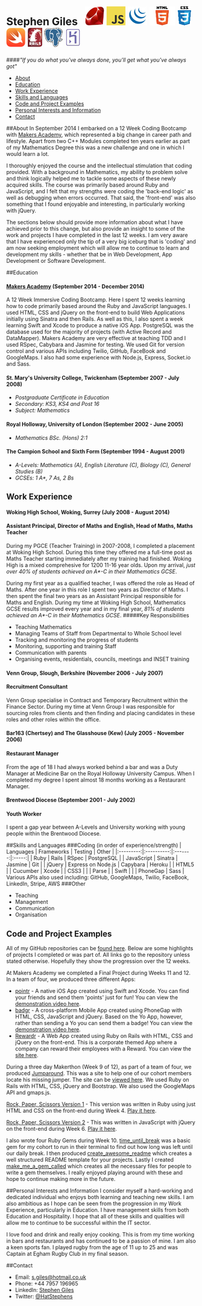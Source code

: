 Stephen Giles &nbsp;&nbsp;![ruby](https://raw.githubusercontent.com/HatStephens/CV_Stephen_Giles/master/Logos%20(50x50)/ruby.png)&nbsp;![JS](https://raw.githubusercontent.com/HatStephens/CV_Stephen_Giles/master/Logos%20(50x50)/JavaScript.png)&nbsp;![jQuery](https://raw.githubusercontent.com/HatStephens/CV_Stephen_Giles/master/Logos%20(50x50)/jqueryplain.png)&nbsp;![html](https://raw.githubusercontent.com/HatStephens/CV_Stephen_Giles/master/Logos%20(50x50)/html5.png)&nbsp;![css](https://raw.githubusercontent.com/HatStephens/CV_Stephen_Giles/master/Logos%20(50x50)/css3.png)&nbsp;![swift](https://raw.githubusercontent.com/HatStephens/CV_Stephen_Giles/master/Logos%20(50x50)/swift.png)&nbsp;![rails](https://raw.githubusercontent.com/HatStephens/CV_Stephen_Giles/master/Logos%20(50x50)/rails.png)&nbsp;![psql](https://raw.githubusercontent.com/HatStephens/CV_Stephen_Giles/master/Logos%20(50x50)/postgreSQL.png)&nbsp;![heroku](https://raw.githubusercontent.com/HatStephens/CV_Stephen_Giles/master/Logos%20(50x50)/heroku.png)
=============
####_"If you do what you've always done, you'll get what you've always got"_

- [About](#about)
- [Education](#education)
- [Work Experience](#work-experience)
- [Skills and Languages](#skills-and-languages)
- [Code and Project Examples](#code-and-project-examples)
- [Personal Interests and Information](#personal-interests-and-information)
- [Contact](#contact)

##About
In September 2014 I embarked on a 12 Week Coding Bootcamp with [Makers Academy](http://www.makersacademy.com), which represented a big change in career path and lifestyle. Apart from two C++ Modules completed ten years earlier as part of my Mathematics Degree this was a new challenge and one in which I would learn a lot.

I thoroughly enjoyed the course and the intellectual stimulation that coding provided. With a background in Mathematics, my ability to problem solve and think logically helped me to tackle some aspects of these newly acquired skills. The course was primarily based around Ruby and JavaScript, and I felt that my strengths were coding the 'back-end logic' as well as debugging when errors occurred. That said, the 'front-end' was also something that I found enjoyable and interesting, in particularly working with jQuery.

The sections below should provide more information about what I have achieved prior to this change, but also provide an insight to some of the work and projects I have completed in the last 12 weeks. I am very aware that I have experienced only the tip of a very big iceburg that is 'coding' and am now seeking employment which will allow me to continue to learn and development my skills - whether that be in Web Development, App Development or Software Development.

##Education
#### [Makers Academy](http://www.makersacademy.com) (September 2014 - December 2014)
A 12 Week Immersive Coding Bootcamp. Here I spent 12 weeks learning how to code primarily based around the Ruby and JavaScript languages. I used HTML, CSS and jQuery on the front-end to build Web Applications initially using Sinatra and then Rails. As well as this, I also spent a week learning Swift and Xcode to produce a native iOS App. PostgreSQL was the database used for the majority of projects (with Active Record and DataMapper).
Makers Academy are very effective at teaching TDD and I used RSpec, Cabybara and Jasmine for testing. We used Git for version control and various APIs including Twilio, GitHub, FaceBook and GoogleMaps.
I also had some experience with Node.js, Express, Socket.io and Sass.

#### St. Mary's University College, Twickenham (September 2007 - July 2008)
- _Postgraduate Certificate in Education_
- _Secondary: KS3, KS4 and Post 16_
- _Subject: Mathematics_

#### Royal Holloway, University of London (September 2002 - June 2005)
- _Mathematics BSc. (Hons) 2:1_

#### The Campion School and Sixth Form (September 1994 - August 2001)
- _A-Levels: Mathematics (A), English Literature (C), Biology (C), General Studies (B)_
- _GCSEs: 1 A*, 7 As, 2 Bs_

## Work Experience
#### Woking High School, Woking, Surrey (July 2008 - August 2014)
#### Assistant Principal, Director of Maths and English, Head of Maths, Maths Teacher
During my PGCE (Teacher Training) in 2007-2008, I completed a placement at Woking High School. During this time they offered me a full-time post as Maths Teacher starting immediately after my training had finished. Woking High is a mixed comprehesive for 1200 11-16 year olds. Upon my arrival, _just over 40% of students achieved an A*-C in their Mathematics GCSE_.

During my first year as a qualified teacher, I was offered the role as Head of Maths. After one year in this role I spent two years as Director of Maths. I then spent the final two years as an Assistant Principal responsible for Maths and English. During my time at Woking High School, Mathematics GCSE results improved every year and in my final year, _81% of students achieved an A*-C in their Mathematics GCSE_.
#####Key Responsibilities
- Teaching Mathematics
- Managing Teams of Staff from Departmental to Whole School level
- Tracking and monitoring the progress of students
- Monitoring, supporting and training Staff
- Communication with parents
- Organising events, residentials, councils, meetings and INSET training

#### Venn Group, Slough, Berkshire (November 2006 - July 2007)
#### Recruitment Consultant
Venn Group specialise in Contract and Temporary Recruitment within the Finance Sector. During my time at Venn Group I was responsible for sourcing roles from clients and then finding and placing candidates in these roles and other roles within the office.

#### Bar163 (Chertsey) and The Glasshouse (Kew) (July 2005 - November 2006)
#### Restaurant Manager
From the age of 18 I had always worked behind a bar and was a Duty Manager at Medicine Bar on the Royal Holloway University Campus. When I completed my degree I spent almost 18 months working as a Restaurant Manager.

#### Brentwood Diocese (September 2001 - July 2002)
#### Youth Worker
I spent a gap year between A-Levels and University working with young people within the Brentwood Diocese.

##Skills and Languages
###Coding (in order of experience/strength)
| Languages | Frameworks | Testing | Other |
|:---------:|:----------:|:-------:|:-----:|
| Ruby | Rails | RSpec | PostgreSQL |
| JavaScript | Sinatra | Jasmine | Git |
| jQuery | Express on Node.js | Capybara | Heroku |
| HTML5 | | Cucumber | Xcode |
| CSS3 | | | Parse |
| Swift | | | PhoneGap
| Sass |
Various APIs also used including: GitHub, GoogleMaps, Twilio, FaceBook, LinkedIn, Stripe, AWS
###Other
- Teaching
- Management
- Communication
- Organisation

## Code and Project Examples
All of my GitHub repositories can be [found here](https://github.com/HatStephens?tab=repositories). Below are some highlights of projects I completed or was part of. All links go to the repository unless stated otherwise. Hopefully they show the progression over the 12 weeks.

At Makers Academy we completed a Final Project during Weeks 11 and 12. In a team of four, we produced three different Apps:
- [pointr](https://github.com/HatStephens/pointr_iOS_FinalProjectApp) - A native iOS App created using Swift and Xcode. You can find your friends and send them 'points' just for fun! You can view the [demonstration video here](https://www.youtube.com/watch?v=5hY-_nNr1mc&list=UU1NQjRun26caQPa6D6j3dsg).
- [badgr](https://github.com/HatStephens/FATS_badgr) - A cross-platform Mobile App created using PhoneGap with HTML, CSS, JavaScript and jQuery. Based on the Yo App, however, rather than sending a Yo you can send them a badge! You can view the [demonstration video here](https://www.youtube.com/watch?v=sUN0YaqLpF8&list=UU1NQjRun26caQPa6D6j3dsg).
- [Rewardr](https://github.com/HatStephens/FATS_Rewardr) - A Web App created using Ruby on Rails with HTML, CSS and jQuery on the front-end. This is a corporate themed App where a company can reward their employees with a Reward. You can view the [site here](https://fast-meadow-6272.herokuapp.com/).

During a three day Makerthon (Week 9 of 12), as part of a team of four, we produced [Jumparound](https://github.com/HatStephens/jumparound). This was a site to help one of our cohort members locate his missing jumper. The site can be [viewed here](http://www.jumparound.info/). We used Ruby on Rails with HTML, CSS, jQuery and Bootstrap. We also used the GoogleMaps API and gmaps.js.

[Rock, Paper, Scissors Version 1](https://github.com/HatStephens/rock-paper-scissors-lizard-spock) - This version was written in Ruby using just HTML and CSS on the front-end during Week 4. [Play it here](http://rpsls-athlone-devs.herokuapp.com/).

[Rock, Paper, Scissors Version 2](https://github.com/HatStephens/RockPaperScissorsOnlineJavaScript) - This was written in JavaScript with jQuery on the front-end during Week 6. [Play it here](https://rps-child-friendly.herokuapp.com/).

I also wrote four Ruby Gems during Week 10. [time_until_break](https://github.com/HatStephens/time_until_break) was a basic gem for my cohort to run in their terminal to find out how long was left until our daily break. I then produced [create_awesome_readme](https://github.com/HatStephens/create_awesome_readme) which creates a well structured README template for your projects. Lastly I created [make_me_a_gem_called](https://github.com/HatStephens/make_me_a_gem_called) which creates all the necessary files for people to write a gem themselves. I really enjoyed playing around with these and hope to continue making more in the future.

##Personal Interests and Information
I consider myself a hard-working and dedicated individual who enjoys both learning and teaching new skills. I am also ambitious as I hope can be seen from the progression in my Work Experience, particularly in Education. I have management skills from both Education and Hospitality. I hope that all of these skills and qualities will allow me to continue to be successful within the IT sector.

I love food and drink and really enjoy cooking. This is from my time working in bars and restaurants and has continued to be a passion of mine. I am also a keen sports fan. I played rugby from the age of 11 up to 25 and was Captain at Egham Rugby Club in my final season.

##Contact
- Email: s.giles@hotmail.co.uk
- Phone: +44 7957 196965
- LinkedIn: [Stephen Giles](https://www.linkedin.com/pub/stephen-giles/a3/556/b70)
- Twitter: [@HatStephens](https://twitter.com/hatstephens)
